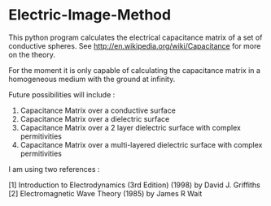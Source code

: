 # Electric-Image-Method

This python program calculates the electrical capacitance matrix of a set of conductive spheres. See http://en.wikipedia.org/wiki/Capacitance for more on the theory.

For the moment it is only capable of calculating the capacitance matrix in a homogeneous medium with the ground at infinity.

Future possibilities will include :

1. Capacitance Matrix over a conductive surface
2. Capacitance Matrix over a dielectric surface
3. Capacitance Matrix over a 2 layer dielectric surface with complex permitivities
4. Capacitance Matrix over a multi-layered dielectric surface with complex permitivities

I am using two references :

[1] Introduction to Electrodynamics (3rd Edition) (1998) by David J. Griffiths
[2] Electromagnetic Wave Theory (1985) by James R Wait  


